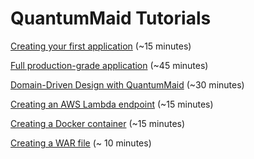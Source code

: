 # QuantumMaid Tutorials

[Creating your first application](basic/BasicTutorial.md) (~15 minutes)

[Full production-grade application](todo) (~45 minutes)

[Domain-Driven Design with QuantumMaid](todo) (~30 minutes)

[Creating an AWS Lambda endpoint](todo) (~15 minutes)

[Creating a Docker container](todo) (~15 minutes)

[Creating a WAR file](todo) (~ 10 minutes)